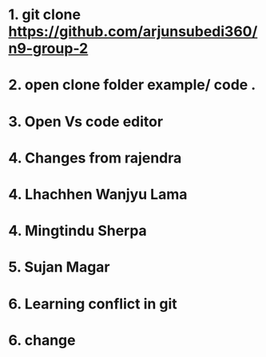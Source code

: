 # 1. git clone https://github.com/arjunsubedi360/n9-group-2
# 2. open clone folder example/ code .
# 3. Open Vs code editor
# 4. Changes from rajendra
# 4. Lhachhen Wanjyu Lama
# 4. Mingtindu  Sherpa
# 5. Sujan Magar
# 6. Learning conflict in git 
# 6. change


